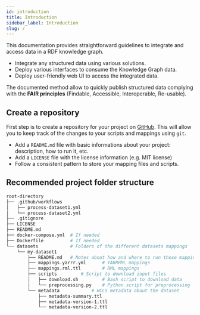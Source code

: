 ```yaml
---
id: introduction
title: Introduction
sidebar_label: Introduction
slug: /
---
```


This documentation provides straightforward guidelines to integrate and access data in a RDF knowledge graph.

* Integrate any structured data using various solutions.
* Deploy various interfaces to consume the Knowledge Graph data.
* Deploy user-friendly web UI to access the integrated data.

The documented method allow to quickly publish structured data complying with the **FAIR principles** (Findable, Accessible, Interoperable, Re-usable).

## Create a repository

First step is to create a repository for your project on [GitHub](https://github.com). This will allow you to keep track of the changes to your scripts and mappings using `git`.

* Add a `README.md` file with basic informations about your project: description, how to run it, etc.
* Add a `LICENSE` file with the license information (e.g. MIT license)
* Follow a consistent pattern to store your mapping files and scripts.

## Recommended project folder structure

```bash
root-directory
├── .github/workflows
│   ├── process-dataset1.yml
│   └── process-dataset2.yml
├── .gitignore
├── LICENSE
├── README.md
├── docker-compose.yml	# If needed
├── Dockerfile			# If needed
└── datasets			# Folders of the different datasets mappings
    └── my-dataset1
        ├── README.md	# Notes about how and where to run those mappings
        ├── mappings.yarrr.yml		# YARRRML mappings
        ├── mappings.rml.ttl		# RML mappings
        ├── scripts			# Script to download input files
        │   ├── download.sh			# Bash script to download data
        │   └── preprocessing.py	# Python script for preprocessing
        └── metadata			# HCLS metadata about the dataset 
            ├── metadata-summary.ttl
            ├── metadata-version-1.ttl
            └── metadata-version-2.ttl
```

